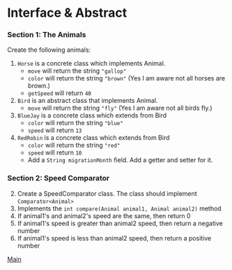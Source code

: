 # Interface & Abstract

### Section 1: The Animals
Create the following animals:

1. `Horse` is a concrete class which implements Animal.
    - `move` will return the string `"gallop"`
    - `color` will return the string `"brown"` (Yes I am aware not all horses are brown.)
    - `getSpeed` will return `40`
2. `Bird` is an abstract class that implements Animal.
    - `move` will return the string `"fly"` (Yes I am aware not all birds fly.)
3. `BlueJay` is a concrete class which extends from Bird
    - `color` will return the string `"blue"`
    - `speed` will return `13`
4. `RedRobin` is a concrete class which extends from Bird
    - `color` will return the string `"red"`
    - `speed` will return `10`
    - Add a `String migrationMonth` field. Add a getter and setter for it.

### Section 2: Speed Comparator
2. Create a SpeedComparator class. The class should implement `Comparator<Animal>`
3. Implements the `int compare(Animal animal1, Animal animal2)` method
  1. If animal1's and animal2's speed are the same, then return 0
  2. If animal1's speed is greater than animal2 speed, then return a negative number
  3. If animal1's speed is less than animal2 speed, then return a positive number 
  
[Main](README.md)